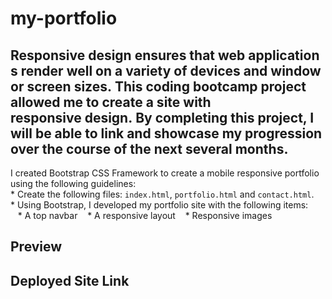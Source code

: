 # my-portfolio

## Responsive design ensures that web applications render well on a variety of devices and window or screen sizes. This coding bootcamp project allowed me to create a site with responsive design. By completing this project, I will be able to link and showcase my progression over the course of the next several months.

I created Bootstrap CSS Framework to create a mobile responsive portfolio using the following guidelines:
* Create the following files: `index.html`, `portfolio.html` and `contact.html`.
* Using Bootstrap, I developed my portfolio site with the following items:
   * A top navbar
   * A responsive layout
   * Responsive images

## Preview

## Deployed Site Link

 

